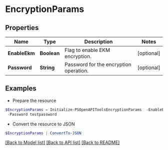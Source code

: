 # EncryptionParams
## Properties

Name | Type | Description | Notes
------------ | ------------- | ------------- | -------------
**EnableEkm** | **Boolean** | Flag to enable EKM encryption. | [optional] 
**Password** | **String** | Password for the encryption operation. | [optional] 

## Examples

- Prepare the resource
```powershell
$EncryptionParams = Initialize-PSOpenAPIToolsEncryptionParams  -EnableEkm true `
 -Password testpassword
```

- Convert the resource to JSON
```powershell
$EncryptionParams | ConvertTo-JSON
```

[[Back to Model list]](../README.md#documentation-for-models) [[Back to API list]](../README.md#documentation-for-api-endpoints) [[Back to README]](../README.md)

